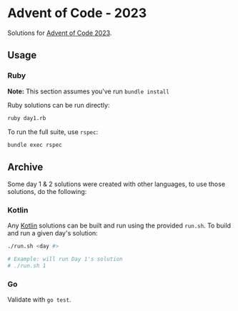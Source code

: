 # Advent of Code - 2023

Solutions for [Advent of Code 2023](https://adventofcode.com/2023).

## Usage

### Ruby

**Note:** This section assumes you've run `bundle install`

Ruby solutions can be run directly:

```sh
ruby day1.rb
```

To run the full suite, use `rspec`:

```sh
bundle exec rspec
```

## Archive

Some day 1 & 2 solutions were created with other languages, to use those solutions, do the following:

### Kotlin

Any [Kotlin](https://kotlinlang.org/) solutions can be built and run using the
provided `run.sh`. To build and run a given day's solution:

```sh
./run.sh <day #>

# Example: will run Day 1's solution
# ./run.sh 1
```

### Go

Validate with `go test`.
